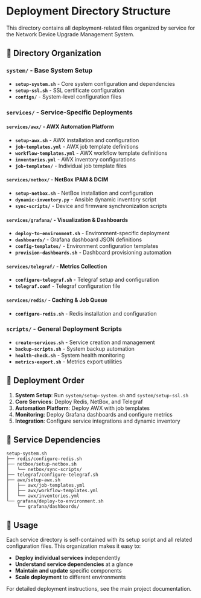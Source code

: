 # Deployment Directory Structure

This directory contains all deployment-related files organized by service for the Network Device Upgrade Management System.

## 📁 Directory Organization

### `system/` - Base System Setup
- **`setup-system.sh`** - Core system configuration and dependencies
- **`setup-ssl.sh`** - SSL certificate configuration
- **`configs/`** - System-level configuration files

### `services/` - Service-Specific Deployments

#### `services/awx/` - AWX Automation Platform
- **`setup-awx.sh`** - AWX installation and configuration
- **`job-templates.yml`** - AWX job template definitions
- **`workflow-templates.yml`** - AWX workflow template definitions
- **`inventories.yml`** - AWX inventory configurations
- **`job-templates/`** - Individual job template files

#### `services/netbox/` - NetBox IPAM & DCIM
- **`setup-netbox.sh`** - NetBox installation and configuration
- **`dynamic-inventory.py`** - Ansible dynamic inventory script
- **`sync-scripts/`** - Device and firmware synchronization scripts

#### `services/grafana/` - Visualization & Dashboards
- **`deploy-to-environment.sh`** - Environment-specific deployment
- **`dashboards/`** - Grafana dashboard JSON definitions
- **`config-templates/`** - Environment configuration templates
- **`provision-dashboards.sh`** - Dashboard provisioning automation

#### `services/telegraf/` - Metrics Collection
- **`configure-telegraf.sh`** - Telegraf setup and configuration
- **`telegraf.conf`** - Telegraf configuration file

#### `services/redis/` - Caching & Job Queue
- **`configure-redis.sh`** - Redis installation and configuration

### `scripts/` - General Deployment Scripts
- **`create-services.sh`** - Service creation and management
- **`backup-scripts.sh`** - System backup automation
- **`health-check.sh`** - System health monitoring
- **`metrics-export.sh`** - Metrics export utilities

## 🚀 Deployment Order

1. **System Setup**: Run `system/setup-system.sh` and `system/setup-ssl.sh`
2. **Core Services**: Deploy Redis, NetBox, and Telegraf
3. **Automation Platform**: Deploy AWX with job templates
4. **Monitoring**: Deploy Grafana dashboards and configure metrics
5. **Integration**: Configure service integrations and dynamic inventory

## 🔧 Service Dependencies

```
setup-system.sh
├── redis/configure-redis.sh
├── netbox/setup-netbox.sh
│   └── netbox/sync-scripts/
├── telegraf/configure-telegraf.sh
├── awx/setup-awx.sh
│   ├── awx/job-templates.yml
│   ├── awx/workflow-templates.yml
│   └── awx/inventories.yml
└── grafana/deploy-to-environment.sh
    └── grafana/dashboards/
```

## 📖 Usage

Each service directory is self-contained with its setup script and all related configuration files. This organization makes it easy to:

- **Deploy individual services** independently
- **Understand service dependencies** at a glance
- **Maintain and update** specific components
- **Scale deployment** to different environments

For detailed deployment instructions, see the main project documentation.